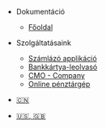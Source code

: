 - Dokumentáció

  - [Főoldal](README.md)

* Szolgáltatásaink
  * [Számlázó applikáció](guide.md)
  * [Bankkártya-leolvasó](bob.md)
  * [CMO - Company](guide.md)
  * [Online pénztárgép](guide.md)

* [:cn:](/zh-cn/)
* [:us:, :uk:](/en/)
